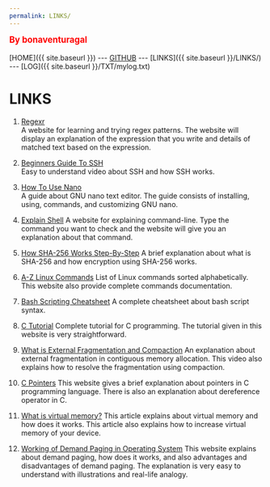 ```yaml
---
permalink: LINKS/
---
```

<span style="color:red; font-weight:bold; font-size:larger;">By bonaventuragal</span>
<br><br>
[HOME]({{ site.baseurl }}) --- [GITHUB](https://github.com/bonaventuragal/os222/) --- [LINKS]({{ site.baseurl }}/LINKS/) --- [LOG]({{ site.baseurl }}/TXT/mylog.txt)
# LINKS
1. [Regexr](https://regexr.com/)<br/>
A website for learning and trying regex patterns. The website will display an explanation of the expression that you write and details of matched text based on the expression.

2. [Beginners Guide To SSH](https://www.youtube.com/watch?v=qWKK_PNHnnA)<br/>
Easy to understand video about SSH and how SSH works.

3. [How To Use Nano](https://linuxize.com/post/how-to-use-nano-text-editor/)<br/>
A guide about GNU nano text editor. The guide consists of installing, using, commands, and customizing GNU nano.

4. [Explain Shell](https://explainshell.com/)
A website for explaining command-line. Type the command you want to check and the website will give you an explanation about that command.

5. [How SHA-256 Works Step-By-Step](https://blog.boot.dev/cryptography/how-sha-2-works-step-by-step-sha-256/)
A brief explanation about what is SHA-256 and how encryption using SHA-256 works.

6. [A-Z Linux Commands](https://ss64.com/bash/)
List of Linux commands sorted alphabetically. This website also provide complete commands documentation.

7. [Bash Scripting Cheatsheet](https://devhints.io/bash)
A complete cheatsheet about bash script syntax.

8. [C Tutorial](https://www.tutorialspoint.com/cprogramming/index.htm)
Complete tutorial for C programming. The tutorial given in this website is very straightforward.

9. [What is External Fragmentation and Compaction](https://youtu.be/W_baoquYJ5Q)
An explanation about external fragmentation in contiguous memory allocation. This video also explains how to resolve the fragmentation using compaction.

10. [C Pointers](https://www.w3schools.com/c/c_pointers.php)
This website gives a brief explanation about pointers in C programming language. There is also an explanation about dereference operator in C.

11. [What is virtual memory?](https://techmonitor.ai/what-is/what-is-virtual-memory-4929986)
This article explains about virtual memory and how does it works. This article also explains how to increase virtual memory of your device.

12. [Working of Demand Paging in Operating System](https://www.naukri.com/learning/articles/working-of-demand-paging-in-operating-system/)
This website explains about demand paging, how does it works, and also advantages and disadvantages of demand paging. The explanation is very easy to understand with illustrations and real-life analogy.
